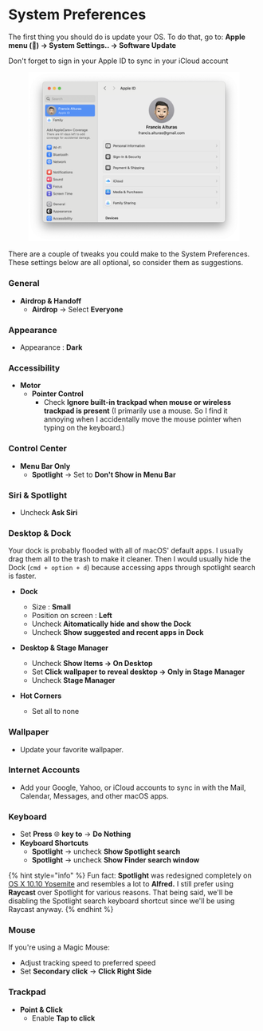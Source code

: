 # System Preferences

The first thing you should do is update your OS. To do that, go to: **Apple menu () -> System Settings.. -> Software Update**

Don't forget to sign in your Apple ID to sync in your iCloud account

<figure><img src="../../.gitbook/assets/image (33).png" alt=""><figcaption></figcaption></figure>

There are a couple of tweaks you could make to the System Preferences. These settings below are all optional, so consider them as suggestions.

### General

* **Airdrop & Handoff**
  * **Airdrop** -> Select **Everyone**

### Appearance

* Appearance : **Dark**

### Accessibility

* **Motor**
  * **Pointer Control**
    * Check **Ignore built-in trackpad when mouse or wireless trackpad is present** (I primarily use a mouse. So I find it annoying when I accidentally move the mouse pointer when typing on the keyboard.)

### Control Center

* **Menu Bar Only**
  * **Spotlight** -> Set to **Don't Show in Menu Bar**

### Siri & Spotlight

* Uncheck **Ask Siri**

### Desktop & Dock

Your dock is probably flooded with all of macOS' default apps. I usually drag them all to the trash to make it cleaner. Then I would usually hide the Dock (`cmd + option + d`) because accessing apps through spotlight search is faster.&#x20;

*   **Dock**

    * Size : **Small**
    * Position on screen : **Left**
    * Uncheck **Aitomatically hide and show the Dock**
    * Uncheck **Show suggested and recent apps in Dock**


*   **Desktop & Stage Manager**

    * Uncheck **Show Items -> On Desktop**
    * Set **Click wallpaper to reveal desktop -> Only in Stage Manager**
    * Uncheck **Stage Manager**


* **Hot Corners**
  * Set all to none

### Wallpaper

* Update your favorite wallpaper.

### Internet Accounts

* Add your Google, Yahoo, or iCloud accounts to sync in with the Mail, Calendar, Messages, and other macOS apps.

### Keyboard

* Set  **Press** 🌐︎ **key  to** -> **Do Nothing**
* **Keyboard Shortcuts**
  * **Spotlight** -> uncheck **Show Spotlight search**&#x20;
  * **Spotlight** -> uncheck **Show Finder search window**

{% hint style="info" %}
Fun fact: **Spotlight** was redesigned completely on [OS X 10.10 Yosemite](https://en.wikipedia.org/wiki/OS\_X\_Yosemite) and resembles a lot to **Alfred.** I still prefer using **Raycast** over Spotlight for various reasons. That being said, we'll be disabling the Spotlight search keyboard shortcut since we'll be using Raycast anyway.
{% endhint %}

### Mouse

If you're using a Magic Mouse:

* Adjust tracking speed to preferred speed
* Set **Secondary click** -> **Click Right Side**

### Trackpad

* **Point & Click**
  * Enable **Tap to click**

